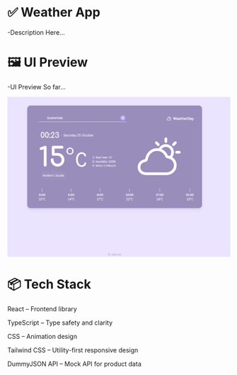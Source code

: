 # ✅ Weather App
-Description Here...

# 🖼 UI Preview
-UI Preview So far...

![Weather-UI](/public/ui.png)

# 📦 Tech Stack

React – Frontend library

TypeScript – Type safety and clarity

CSS – Animation design

Tailwind CSS – Utility-first responsive design

DummyJSON API – Mock API for product data